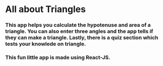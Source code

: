 # All about Triangles

### This app helps you calculate the hypotenuse and area of a triangle. You can also enter three angles and the app tells if they can make a triangle. Lastly, there is a quiz section which tests your knowlede on triangle.

### This fun little app is made using React-JS.
